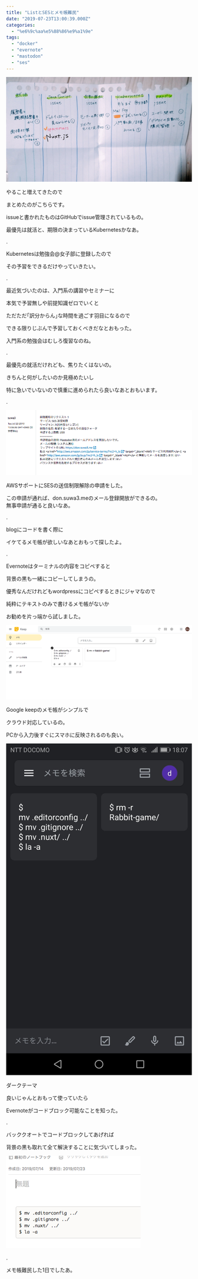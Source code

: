 ```yaml
---
title: "ListとSESとメモ帳難民"
date: "2019-07-23T13:00:39.000Z"
categories: 
  - "%e6%9c%aa%e5%88%86%e9%a1%9e"
tags: 
  - "docker"
  - "evernote"
  - "mastodon"
  - "ses"
---
```


![](images/img_20190723_0140336387507035932527979.jpg)

やること増えてきたので

まとめたのがこちらです。

issueと書かれたものはGitHubでissue管理されているもの。

最優先は就活と、期限の決まっているKubernetesかなあ。

.

Kubernetesは勉強会@女子部に登録したので

その予習をできるだけやっていきたい。

.

最近気づいたのは、入門系の講習やセミナーに

本気で予習無しや前提知識ゼロでいくと

ただただ｢訳分からん｣な時間を過ごす羽目になるので

できる限りじぶんで予習しておくべきだなとおもった。

入門系の勉強会はむしろ復習なのね。

.

最優先の就活だけれども、焦りたくはないの。

きちんと何がしたいのか見極めたいし

特に急いでいないので慎重に進められたら良いなあとおもいます。

.

![](images/2019-07-23_134778489162722314069.png)

AWSサポートにSESの送信制限解除の申請をした。

この申請が通れば、don.suwa3.meのメール登録開放ができるの。  
無事申請が通ると良いなあ。

.

blogにコードを書く際に

イケてるメモ帳が欲しいなあとおもって探したよ。

.

Evernoteはターミナルの内容をコピペすると

背景の黒も一緒にコピーしてしまうの。

優秀なんだけれどもwordpressにコピペするときにジャマなので

純粋にテキストのみで書けるメモ帳がないか

お勧めを片っ端から試しました。

![](images/2019-07-23_188178736976643281798.png)

Google keepのメモ帳がシンプルで

クラウド対応しているの。

PCから入力後すぐにスマホに反映されるのも良い。

![](images/screenshot_20190723-1807528485106910625580804.jpg)

ダークテーマ

良いじゃんとおもって使っていたら

Evernoteがコードブロック可能なことを知った。

.

バッククオートでコードブロックしてあげれば

背景の黒も取れて全て解決することに気づいてしまった。

![](images/2019-07-23_223131701800809687520.png)

.

メモ帳難民した1日でしたあ。
